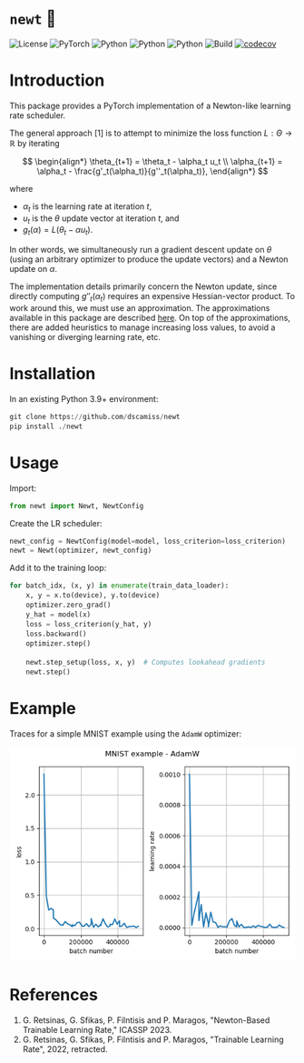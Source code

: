 # `newt` :lizard:

![License](https://img.shields.io/badge/license-MIT-blue)
![PyTorch](https://img.shields.io/badge/PyTorch-%23EE4C2C.svg?logo=PyTorch&logoColor=white)
![Python](https://img.shields.io/badge/python-3.9-blue.svg)
![Python](https://img.shields.io/badge/python-3.10-blue.svg)
![Python](https://img.shields.io/badge/python-3.11-blue.svg)
![Build](https://github.com/dscamiss/newt/actions/workflows/python-package.yml/badge.svg)
[![codecov](https://codecov.io/gh/dscamiss/newt/graph/badge.svg?token=Z3CGGZJ70B)](https://codecov.io/gh/dscamiss/newt)

# Introduction

This package provides a PyTorch implementation of a Newton-like learning rate scheduler.

The general approach [1] is to attempt to minimize the loss function $L : \Theta \to \mathbb{R}$ by iterating

$$
\begin{align*}
    \theta_{t+1} = \theta_t - \alpha_t u_t \\
    \alpha_{t+1} = \alpha_t - \frac{g'_t(\alpha_t)}{g''_t(\alpha_t)},
\end{align*}
$$

where

* $\alpha_t$ is the learning rate at iteration $t$,
* $u_t$ is the $\theta$ update vector at iteration $t$, and
* $g_t(\alpha) = L(\theta_t - \alpha u_t)$.

In other words, we simultaneously run a gradient descent update on $\theta$ (using an arbitrary
optimizer to produce the update vectors) and a Newton update on $\alpha$.  

The implementation details primarily concern the Newton update, since directly computing $g''_t(\alpha_t)$ 
requires an expensive Hessian-vector product.  To work around this, we must use an approximation.
The approximations available in this package are described [here](https://dscamiss.github.io/blog/posts/newton-like-method/).
On top of the approximations, there are added heuristics to manage increasing loss values, to avoid a vanishing or diverging 
learning rate, etc.

# Installation

In an existing Python 3.9+ environment:

```python
git clone https://github.com/dscamiss/newt
pip install ./newt
```

# Usage

Import:

```python
from newt import Newt, NewtConfig
````

Create the LR scheduler:

```python
newt_config = NewtConfig(model=model, loss_criterion=loss_criterion)
newt = Newt(optimizer, newt_config)
```

Add it to the training loop:

```python
for batch_idx, (x, y) in enumerate(train_data_loader):
    x, y = x.to(device), y.to(device)
    optimizer.zero_grad()
    y_hat = model(x)
    loss = loss_criterion(y_hat, y)
    loss.backward()
    optimizer.step()

    newt.step_setup(loss, x, y)  # Computes lookahead gradients
    newt.step()
```

# Example

Traces for a simple MNIST example using the `AdamW` optimizer: 

![Alt text](src/examples/plots/train_mnist_AdamW.png)

# References

1. G. Retsinas, G. Sfikas, P. Filntisis and P. Maragos, "Newton-Based Trainable Learning Rate," ICASSP 2023.
2. G. Retsinas, G. Sfikas, P. Filntisis and P. Maragos, "Trainable Learning Rate",
2022, retracted.
